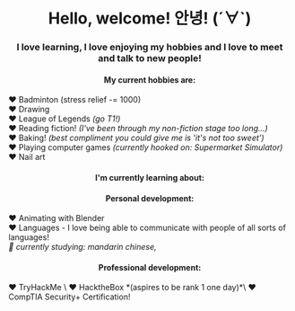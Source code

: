  <h1 style="text-align: center;"> Hello, welcome! 안녕! (´∀`) </h1> 
 <h3 style="text-align: center;"> I love learning, I love enjoying my hobbies and I love to meet and talk to new people!  </h3>  

<h4 style="text-align: center;">My current hobbies are: </h4> 

❤️ Badminton (stress relief -= 1000)  \
❤️ Drawing \
❤️ League of Legends *(go T1!)* \
❤️ Reading fiction! *(I've been through my non-fiction stage too long...)* \
❤️ Baking! *(best compliment you could give me is 'it's not too sweet')*\
❤️ Playing computer games *(currently hooked on: Supermarket Simulator)* \
❤️ Nail art 

<h4 style="text-align: center;">I'm currently learning about: </h4> 
<h4 style="text-align: center;">Personal development: </h4> 

  ❤️ Animating with Blender \
  ❤️ Languages - I love being able to communicate with people of all sorts of languages! \
   *🖤 currently studying: mandarin chinese,* 

<h4 style="text-align: center;">Professional development: </h4> 
  ❤️ TryHackMe \
  ❤️ HacktheBox *(aspires to be rank 1 one day)*\
  ❤️ CompTIA Security+ Certification!
